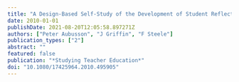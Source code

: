 ```yaml
---
title: "A Design-Based Self-Study of the Development of Student Reflection in Teacher Education"
date: 2010-01-01
publishDate: 2021-08-20T12:05:58.897271Z
authors: ["Peter Aubusson", "J Griffin", "F Steele"]
publication_types: ["2"]
abstract: ""
featured: false
publication: "*Studying Teacher Education*"
doi: "10.1080/17425964.2010.495905"
---
```


